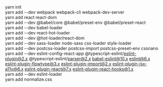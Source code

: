 yarn init<br>
yarn add --dev webpack webpack-cli webpack-dev-server<br>
yarn add react react-dom<br>
yarn add --dev @babel/core @babel/preset-env @babel/preset-react<br>
yarn add --dev babel-loader<br>
yarn add --dev react-hot-loader<br>
yarn add --dev @hot-loader/react-dom<br>
yarn add --dev sass-loader node-sass css-loader style-loader<br>
yarn add --dev postcss-loader postcss-import postcss-preset-env cssnano<br>
yarn add --dev eslint-config-react-app @typescript-eslint/eslint-plugin@2.x @typescript-eslint/parser@2.x babel-eslint@10.x eslint@6.x eslint-plugin-flowtype@3.x eslint-plugin-import@2.x eslint-plugin-jsx-a11y@6.x eslint-plugin-react@7.x eslint-plugin-react-hooks@1.x<br>
yarn add --dev eslint-loader<br>
yarn add normalize.css<br>
